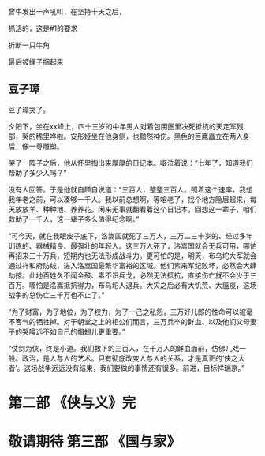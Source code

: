 曾牛发出一声吼叫，在坚持十天之后，

抓活的，这是#1的要求

折断一只牛角

最后被绳子捆起来

## 豆子璋

豆子璋哭了。

夕阳下，坐在xx峰上，四十三岁的中年男人对着包围圈里决死抵抗的天定军残部，哭的稀里哗啦。安彤娅坐在他身侧，也黯然神伤。黑色的巨鹰矗立在两人身后，像一尊雕塑。

哭了一阵子之后，他从怀里掏出来厚厚的日记本。啜泣着说：“七年了，知道我们帮助了多少人吗？”

没有人回答。于是他就自顾自说道：“三百人，整整三百人。照着这个速率，我想我年老之前，可以凑够一千人。我以前总想啊，等咱老了，找个地方隐居起来，每天放放羊、种种地、养养花。闲来无事就翻看着这个日记本，回想这一辈子，咱们救助了一千人，这一辈子多么值得纪念啊。”

“可今天，就在我眼皮子底下，洛嵩国就死了三万人，三万二三十岁的、经过多年训练的、器械精良、最强壮的年轻人。这三万人死了，洛嵩国就会无兵可用，哪怕再招来三十万兵，短期内也无法形成战斗力。更可怕的是，明天，布乌坨大军就会通过祥和府防线，进入洛嵩国最繁华富裕的区域。他们素来军纪败坏，必然会大肆劫掠。此地百姓久不闻金鼓、素不识兵戈，必然无法抵抗，直接伤亡就不会少于三百万。哪怕是洛嵩抵抗得力，布乌坨人退兵。大灾之后必有大饥荒、大瘟疫，这场战争的总伤亡三千万也不止了。”

“为了财富，为了地位，为了权力，为了一己之私怨，三万好儿郎的性命可以被毫不客气的牺牲掉。对于朝堂之上的相公们而言，三万兵卒的鲜血、以及他们父母妻子的哭嚎远不如自己的帽翅儿更重要。”

“仗剑为侠，终是小道。我们救下的三百人，在千万人的鲜血面前，仿佛儿戏一般。政治，是人与人的艺术。只有彻底改变人与人的关系，才是真正的‘侠之大者’。这场战争远远没有结束，我们要做的事情还有很多。前进，目标祥瑞京。”

# 第二部 《侠与义》完
# 敬请期待 第三部 《国与家》
